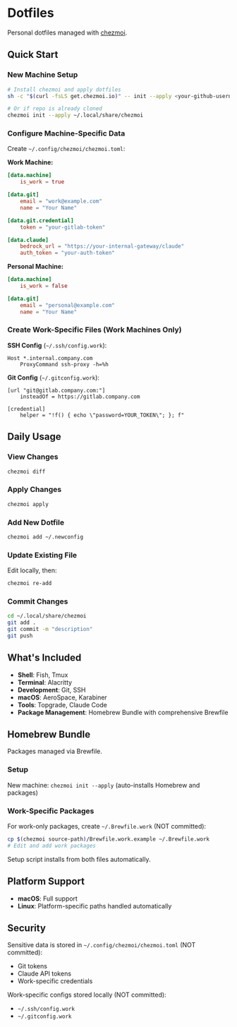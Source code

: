# Dotfiles

Personal dotfiles managed with [chezmoi](https://www.chezmoi.io/).

## Quick Start

### New Machine Setup

```bash
# Install chezmoi and apply dotfiles
sh -c "$(curl -fsLS get.chezmoi.io)" -- init --apply <your-github-username>

# Or if repo is already cloned
chezmoi init --apply ~/.local/share/chezmoi
```

### Configure Machine-Specific Data

Create `~/.config/chezmoi/chezmoi.toml`:

**Work Machine:**
```toml
[data.machine]
    is_work = true

[data.git]
    email = "work@example.com"
    name = "Your Name"

[data.git.credential]
    token = "your-gitlab-token"

[data.claude]
    bedrock_url = "https://your-internal-gateway/claude"
    auth_token = "your-auth-token"
```

**Personal Machine:**
```toml
[data.machine]
    is_work = false

[data.git]
    email = "personal@example.com"
    name = "Your Name"
```

### Create Work-Specific Files (Work Machines Only)

**SSH Config** (`~/.ssh/config.work`):
```ssh
Host *.internal.company.com
    ProxyCommand ssh-proxy -h=%h
```

**Git Config** (`~/.gitconfig.work`):
```gitconfig
[url "git@gitlab.company.com:"]
    insteadOf = https://gitlab.company.com

[credential]
    helper = "!f() { echo \"password=YOUR_TOKEN\"; }; f"
```

## Daily Usage

### View Changes
```bash
chezmoi diff
```

### Apply Changes
```bash
chezmoi apply
```

### Add New Dotfile
```bash
chezmoi add ~/.newconfig
```

### Update Existing File
Edit locally, then:
```bash
chezmoi re-add
```

### Commit Changes
```bash
cd ~/.local/share/chezmoi
git add .
git commit -m "description"
git push
```

## What's Included

- **Shell**: Fish, Tmux
- **Terminal**: Alacritty
- **Development**: Git, SSH
- **macOS**: AeroSpace, Karabiner
- **Tools**: Topgrade, Claude Code
- **Package Management**: Homebrew Bundle with comprehensive Brewfile

## Homebrew Bundle

Packages managed via Brewfile.

### Setup

New machine: `chezmoi init --apply` (auto-installs Homebrew and packages)

### Work-Specific Packages

For work-only packages, create `~/.Brewfile.work` (NOT committed):
```bash
cp $(chezmoi source-path)/Brewfile.work.example ~/.Brewfile.work
# Edit and add work packages
```

Setup script installs from both files automatically.

## Platform Support

- **macOS**: Full support
- **Linux**: Platform-specific paths handled automatically

## Security

Sensitive data is stored in `~/.config/chezmoi/chezmoi.toml` (NOT committed):
- Git tokens
- Claude API tokens
- Work-specific credentials

Work-specific configs stored locally (NOT committed):
- `~/.ssh/config.work`
- `~/.gitconfig.work`
